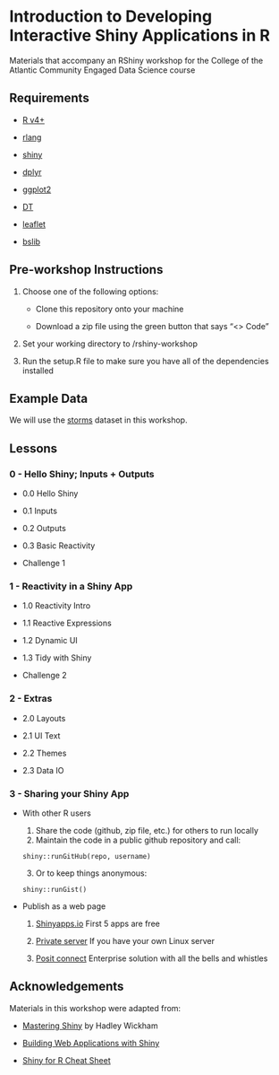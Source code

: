 Introduction to Developing Interactive Shiny Applications in R
================

Materials that accompany an RShiny workshop for the College of the
Atlantic Community Engaged Data Science course

## Requirements

- [R v4+](https://www.r-project.org/)

- [rlang](https://CRAN.R-project.org/package=rlang)

- [shiny](https://CRAN.R-project.org/package=readr)

- [dplyr](https://CRAN.R-project.org/package=dplyr)

- [ggplot2](https://CRAN.R-project.org/package=ggplot2)

- [DT](https://CRAN.R-project.org/package=DT)

- [leaflet](https://CRAN.R-project.org/package=leaflet)

- [bslib](https://CRAN.R-project.org/package=bslib)

## Pre-workshop Instructions

1.  Choose one of the following options:

    - Clone this repository onto your machine

    - Download a zip file using the green button that says “\<\> Code”

2.  Set your working directory to /rshiny-workshop

3.  Run the setup.R file to make sure you have all of the dependencies
    installed

## Example Data

We will use the
[storms](https://dplyr.tidyverse.org/reference/storms.html) dataset in
this workshop.

## Lessons

### 0 - Hello Shiny; Inputs + Outputs

- 0.0 Hello Shiny

- 0.1 Inputs

- 0.2 Outputs

- 0.3 Basic Reactivity

- Challenge 1

### 1 - Reactivity in a Shiny App

- 1.0 Reactivity Intro

- 1.1 Reactive Expressions

- 1.2 Dynamic UI

- 1.3 Tidy with Shiny

- Challenge 2

### 2 - Extras

- 2.0 Layouts

- 2.1 UI Text

- 2.2 Themes

- 2.3 Data IO

### 3 - Sharing your Shiny App

- With other R users

  1.  Share the code (github, zip file, etc.) for others to run locally
  2.  Maintain the code in a public github repository and call:

  <!-- -->

      shiny::runGitHub(repo, username)

  3.  Or to keep things anonymous:

  <!-- -->

      shiny::runGist()

- Publish as a web page

  1.  [Shinyapps.io](https://www.shinyapps.io/) First 5 apps are free

  2.  [Private
      server](https://github.com/rstudio/shiny-server/blob/master/README.md)
      If you have your own Linux server

  3.  [Posit connect](https://posit.co/products/enterprise/connect/)
      Enterprise solution with all the bells and whistles

## Acknowledgements

Materials in this workshop were adapted from:

- [Mastering Shiny](https://mastering-shiny.org/index.html) by Hadley
  Wickham

- [Building Web Applications with
  Shiny](https://rstudio-education.github.io/shiny-course/)

- [Shiny for R Cheat
  Sheet](https://shiny.posit.co/r/articles/start/cheatsheet/)

